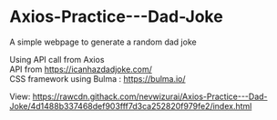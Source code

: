 # Axios-Practice---Dad-Joke
A simple webpage to generate a random dad joke

Using API call from Axios   
API from https://icanhazdadjoke.com/  
CSS framework using Bulma : https://bulma.io/  

View: https://rawcdn.githack.com/nevwizurai/Axios-Practice---Dad-Joke/4d1488b337468def903fff7d3ca252820f979fe2/index.html
